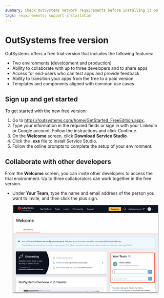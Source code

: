 ```yaml
---
summary: Check OutSystems network requirements before installing it on an environment.
tags: requirements; support-installation
---
```


# OutSystems free version

OutSystems offers a free trial version that includes the following features:

* Two environments (development and production)
* Ability to collaborate with up to three developers and to share apps
* Access for end-users who can test apps and provide feedback
* Ability to transition your apps from the free to a paid version
* Templates and components aligned with common use cases

## Sign up and get started
To get started with the new free version:

1. Go to https://outsystems.com/home/GetStarted_FreeEdition.aspx. 
2. Type your information in the required fields or sign in with your LinkedIn or Google account. Follow the instructions and click Continue.
3. On the **Welcome** screen, click **Download Service Studio**. 
4. Click the **.exe** file to install Service Studio.
5. Follow the online prompts to complete the setup of your environment. 

## Collaborate with other developers
From the **Welcome** screen, you can invite other developers to access the trial environment. Up to three collaborators can work together in the free version.

* Under **Your Team**, type the name and email address of the person you want to invite, and then click the plus sign.

    ![](images/new-free-collaborate-invite.png)



